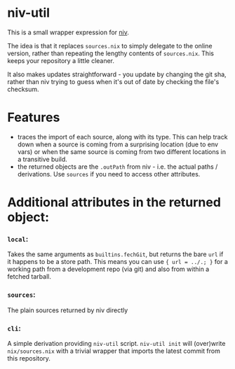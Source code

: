 # niv-util

This is a small wrapper expression for [niv](https://github.com/nmattia/niv).

The idea is that it replaces `sources.nix` to simply delegate to the online version, rather than repeating the lengthy contents of `sources.nix`. This keeps your repository a little cleaner.

It also makes updates straightforward - you update by changing the git sha, rather than niv trying to guess when it's out of date by checking the file's checksum.

# Features

 - traces the import of each source, along with its type. This can help track down when a source is coming from a surprising location (due to env vars) or when the same source is coming from two different locations in a transitive build.
 - the returned objects are the `.outPath` from niv - i.e. the actual paths / derivations. Use `sources` if you need to access other attributes.

# Additional attributes in the returned object:

### `local`:

Takes the same arguments as `builtins.fechGit`, but returns the bare `url` if it happens to be a store path. This means you can use `{ url = ../.; }` for a working path from a development repo (via git) and also from within a fetched tarball.

### `sources`:

The plain sources returned by niv directly

### `cli`:

A simple derivation providing `niv-util` script. `niv-util init` will (over)write `nix/sources.nix` with a trivial wrapper that imports the latest commit from this repository.
